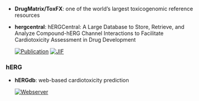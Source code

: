 



- **DrugMatrix/ToxFX**: one of the world’s largest toxicogenomic reference resources  




- **hergcentral**: hERGCentral: A Large Database to Store, Retrieve, and Analyze Compound-hERG Channel Interactions to Facilitate Cardiotoxicity Assessment in Drug Development  

    [![Publication](https://img.shields.io/badge/Publication-Citations:41-blue?style=for-the-badge&logo=bookstack)](https://doi.org/10.1089%2Fadt.2011.0425) 
    [![JIF](https://img.shields.io/badge/Impact_Factor-1.60-purple?style=for-the-badge&logo=academia)](https://doi.org/10.1089%2Fadt.2011.0425)


### **hERG**

- **hERGdb**: web-based cardiotoxicity prediction  


    [![Webserver](https://img.shields.io/badge/Webserver-online-brightgreen?style=for-the-badge&logo=cachet&logoColor=65FF8F)](https://drugdesign.riken.jp/hERGdb/) 

